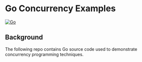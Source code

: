 # Go Concurrency Examples

[![Go](https://github.com/cloudacademy/go-concurrency/actions/workflows/go.yml/badge.svg)](https://github.com/cloudacademy/go-concurrency/actions/workflows/go.yml)

## Background
The following repo contains Go source code used to demonstrate concurrency programming techniques.
